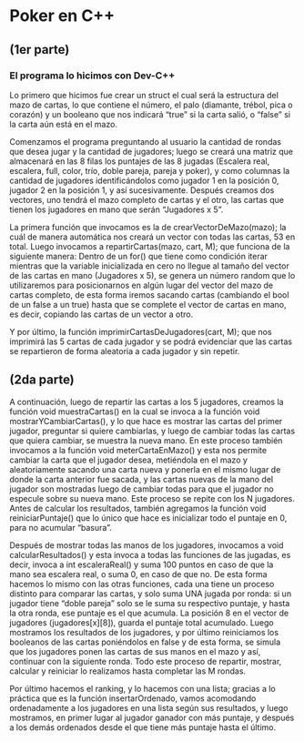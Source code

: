 # Poker en C++
## (1er parte)


### El programa lo hicimos con Dev-C++


Lo primero que hicimos fue crear un struct el cual será la estructura del mazo de cartas, lo que contiene el número, el palo (diamante, trébol, pica o corazón) y un booleano que nos indicará “true” si la carta salió, o “false” si la carta aún está en el mazo.

Comenzamos el programa preguntando al usuario la cantidad de rondas que desea jugar y la cantidad de jugadores; luego se creará una matriz que almacenará en las 8 filas los puntajes de las 8 jugadas (Escalera real, escalera, full, color, trío, doble pareja, pareja y poker), y como columnas la cantidad de jugadores identificándolos como jugador 1 en la posición 0, jugador 2 en la posición 1, y así sucesivamente. Después creamos dos vectores, uno tendrá el mazo completo de cartas y el otro, las cartas que tienen los jugadores en mano que serán “Jugadores x 5”.

La primera función que invocamos es la de crearVectorDeMazo(mazo); la cuál de manera automática nos creará un vector con todas las cartas, 53 en total.
Luego invocamos a repartirCartas(mazo, cart, M); que funciona de la siguiente manera: Dentro de un for() que tiene como condición iterar mientras que la variable inicializada en cero no llegue al tamaño del vector de las cartas en mano (Jugadores x 5), se genera un número random que lo utilizaremos para posicionarnos en algún lugar del vector del mazo de cartas completo, de esta forma iremos sacando cartas (cambiando el bool de un false a un true) hasta que se complete el vector de cartas en mano, es decir, copiando las cartas de un vector a otro.

Y por último, la función imprimirCartasDeJugadores(cart, M); que nos imprimirá las 5 cartas de cada jugador y se podrá evidenciar que las cartas se repartieron de forma aleatoria a cada jugador y sin repetir.
 
 
## (2da parte)

A continuación, luego de repartir las cartas a los 5 jugadores, creamos la función void muestraCartas() en la cual se invoca a la función void mostrarYCambiarCartas(), y lo que hace es mostrar las cartas del primer jugador, preguntar si quiere cambiarlas, y luego de cambiar todas las cartas que quiera cambiar, se muestra la nueva mano. En este proceso también invocamos a la función void meterCartaEnMazo() y esta nos permite cambiar la carta que el jugador desea, metiéndola en el mazo y aleatoriamente sacando una carta nueva y ponerla en el mismo lugar de donde la carta anterior fue sacada, y las cartas nuevas de la mano del jugador son mostradas luego de cambiar todas para que el jugador no especule sobre su nueva mano. Este proceso se repite con los N jugadores.
Antes de calcular los resultados, también agregamos la función void reiniciarPuntaje() que lo único que hace es inicializar todo el puntaje en 0, para no acumular “basura”.

Después de mostrar todas las manos de los jugadores, invocamos a void calcularResultados() y esta invoca a todas las funciones de las jugadas, es decir, invoca a  int escaleraReal() y suma 100 puntos en caso de que la mano sea escalera real, o suma 0, en caso de que no. De esta forma hacemos lo mismo con las otras funciones, cada una tiene un proceso distinto para comparar las cartas,  y solo suma UNA jugada por ronda: si un jugador tiene “doble pareja” solo se le suma su respectivo puntaje, y hasta la otra ronda, ese puntaje es el que acumula. La posición 8 en el vector de jugadores (jugadores[x][8]), guarda el puntaje total acumulado.
Luego mostramos los resultados de los jugadores, y por último reiniciamos los booleanos de las cartas poniéndolos en false y de esta forma, se simula que los jugadores ponen las cartas de sus manos en el mazo y así, continuar con la siguiente ronda. Todo este proceso de repartir, mostrar, calcular y reiniciar lo realizamos hasta completar las M rondas.

Por último hacemos el ranking, y lo hacemos con una lista; gracias a lo práctica que es la función insertarOrdenado, vamos acomodando ordenadamente a los jugadores en una lista según sus resultados, y luego mostramos, en primer lugar al jugador ganador con más puntaje, y después a los demás ordenados desde el que tiene más puntaje hasta el último.


